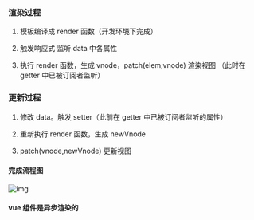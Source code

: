 ### 渲染过程

1. 模板编译成 render 函数（开发环境下完成）

2. 触发响应式 监听 data 中各属性

3. 执行 render 函数，生成 vnode，patch(elem,vnode) 渲染视图 （此时在 getter 中已被订阅者监听）

### 更新过程

1. 修改 data。触发 setter（此前在 getter 中已被订阅者监听的属性）

2. 重新执行 render 函数，生成 newVnode

3. patch(vnode,newVnode) 更新视图

#### 完成流程图

![img](https://raw.githubusercontent.com/wwwwtao/Notes/master/Vue%20手册/Vue使用与原理/Vue原理/img/组件更新渲染流程图.png)

#### vue 组件是异步渲染的
